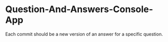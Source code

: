 # Question-And-Answers-Console-App
Each commit should be a new version of an answer for a specific question. 
